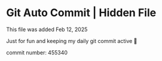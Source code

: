 # Git Auto Commit | Hidden File

This file was added Feb 12, 2025

Just for fun and keeping my daily git commit active 🤪

commit number: 455340
